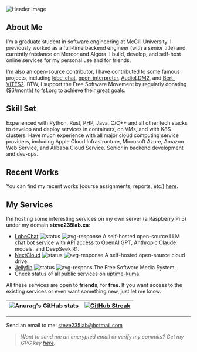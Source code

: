 ![Header Image](https://api.minio.steve235lab.ca/public/rareview_5_s.jpeg)

## About Me

I’m a graduate student in software engineering at McGill University. I previously worked as a full-time backend engineer (with a senior title) and currently freelance on Mercor and Algora. I build, develop, and self-host online services for my personal use and for friends.

I'm also an open-source contributor, I have contributed to some famous projects, including [lobe-chat](https://github.com/lobehub/lobe-chat), [open-interpreter](https://github.com/OpenInterpreter/open-interpreter), [AudioLDM2](https://github.com/haoheliu/AudioLDM2), and [Bert-VITES2](https://github.com/fishaudio/Bert-VITS2). BTW, I support the Free Software Movement by regularly donating ($6/month) to [fsf.org](https://fsf.org/) to achieve their great goals.

## Skill Set

Experienced with Python, Rust, PHP, Java, C/C++ and all other tech stacks to develop and deploy services in containers, on VMs, and with K8S clusters. Have much experience with all major cloud computing service providers, including Apple Cloud Infrastructure, Microsoft Azure, Amazon Web Service, and Alibaba Cloud Service. Senior in backend development and dev-ops.

## Recent Works

You can find my recent works (course assignments, reports, etc.) [here](https://nextcloud.steve235lab.ca/s/eB8micymj8SQPkj).

## My Services

I'm hosting some interesting services on my own server (a Raspberry Pi 5) under my domain **steve235lab.ca**:

- [LobeChat](https://lobechat.steve235lab.ca/) ![status](https://uptime-kuma.steve235lab.ca/api/badge/1/status) ![avg-response](https://uptime-kuma.steve235lab.ca/api/badge/1/avg-response) A self-hosted open-source LLM chat bot service with API access to OpenAI GPT, Anthropic Claude models, and DeepSeek R1.
- [NextCloud](https://nextcloud.steve235lab.ca/) ![status](https://uptime-kuma.steve235lab.ca/api/badge/2/status) ![avg-response](https://uptime-kuma.steve235lab.ca/api/badge/2/avg-response) A self-hosted open-source cloud drive.
- [Jellyfin](https://jellyfin.steve235lab.ca) ![status](https://uptime-kuma.steve235lab.ca/api/badge/10/status) ![avg-respons](https://uptime-kuma.steve235lab.ca/api/badge/10/avg-response) The Free Software Media System.
- Check status of all public services on [uptime-kuma](https://uptime-kuma.steve235lab.ca/status/steve235lab-ca).

All these services are open to **friends**, for **free**. If you want access to the existing services or even want something new, just let me know.

| ![Anurag's GitHub stats](https://github-readme-stats.vercel.app/api?username=Steve235lab&show_icons=true&theme=ambient_gradient) | [![GitHub Streak](https://streak-stats.demolab.com?user=Steve235lab&theme=rose-pine&hide_border=true&mode=weekly&background=FFFFFF&sideNums=F5A9B8&currStreakNum=F5A9B8&ring=5BCEFA&fire=F5A9B8&dates=F5A9B8&sideLabels=5BCEFA&currStreakLabel=5BCEFA)](https://git.io/streak-stats) |
| ------------------------------------------------------------ | ------------------------------------------------------------ |

---

Send an email to me: steve235lab@hotmail.com

> *Want to send me an encrypted email or verify my commits? Get my GPG key [here](https://keys.openpgp.org/search?q=steve235lab%40hotmail.com).*
